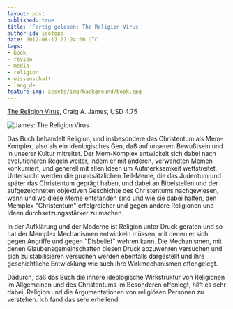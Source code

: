 ```yaml
---
layout: post
published: true
title: 'Fertig gelesen: The Religion Virus'
author-id: isotopp
date: 2012-08-17 21:24:00 UTC
tags:
- book
- review
- media
- religion
- wissenschaft
- lang_de
feature-img: assets/img/background/book.jpg
---
```

[The Religion Virus](http://www.amazon.com/The-Religion-Virus-evolutionist-ebook/dp/B0046A9JMA), 
Craig A.  James, USD 4.75

![James: The Religion Virus](/uploads/religion_virus.png)

Das Buch behandelt Religion, und insbesondere das Christentum als
Mem-Komplex, also als ein ideologisches Gen, daß auf unserem Bewußtsein und
in unserer Kultur mitreitet.  Der Mem-Komplex entwickelt sich dabei nach
evolutionären Regeln weiter, indem er mit anderen, verwandten Memen
konkurriert, und generell mit allen Ideen um Aufmerksamkeit wettstreitet. 
Untersucht werden die grundsätzlichen Teil-Meme, die das Judentum und später
das Christentum geprägt haben, und dabei an Bibelstellen und der
aufgezeichneten objektiven Geschichte des Christentums nachgewiesen, wann
und wo diese Meme entstanden sind und wie sie dabei halfen, den Memplex
"Christentum" erfolgreicher und gegen andere Religionen und Ideen
durchsetzungsstärker zu machen.

In der Aufklärung und der Moderne ist Religion unter Druck geraten und so
hat der Memplex Mechanismen entwickeln müssen, mit denen er sich gegen
Angriffe und gegen "Disbelief" wehren kann.  Die Mechanismen, mit denen
Glaubensgemeinschaften diesen Druck abzuwehren versuchen und sich zu
stabilisieren versuchen werden ebenfalls dargestellt und ihre geschichtliche
Entwicklung wie auch ihre Wirkmechanismen offengelegt.

Dadurch, daß das Buch die innere ideologische Wirkstruktur von Religionen im
Allgemeinen und des Christentums im Besonderen offenlegt, hilft es sehr
dabei, Religion und die Argumentationen von religiösen Personen zu
verstehen.  Ich fand das sehr erhellend.

